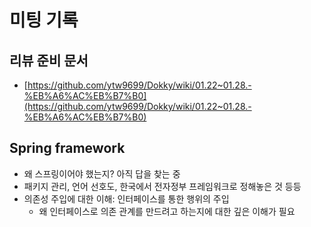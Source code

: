 # 미팅 기록

## 리뷰 준비 문서

- [https://github.com/ytw9699/Dokky/wiki/01.22~01.28.-%EB%A6%AC%EB%B7%B0](https://github.com/ytw9699/Dokky/wiki/01.22~01.28.-%EB%A6%AC%EB%B7%B0)

## Spring framework

- 왜 스프링이어야 했는지? 아직 답을 찾는 중
- 패키지 관리, 언어 선호도, 한국에서 전자정부 프레임워크로 정해놓은 것 등등
- 의존성 주입에 대한 이해: 인터페이스를 통한 행위의 주입
  - 왜 인터페이스로 의존 관계를 만드려고 하는지에 대한 깊은 이해가 필요